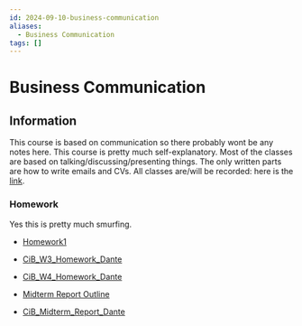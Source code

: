 ```yaml
---
id: 2024-09-10-business-communication
aliases:
  - Business Communication
tags: []
---
```


# Business Communication

## Information

This course is based on communication so there probably wont be any notes here.
This course is pretty much self-explanatory.
Most of the classes are based on talking/discussing/presenting things.
The only written parts are how to write emails and CVs.
All classes are/will be recorded: here is the [link](https://www.youtube.com/playlist?list=PLn9t1Gf6neQCjPXU3MmyhAfTE3w73dqrm).

### Homework

Yes this is pretty much smurfing.

- [Homework1](2024-09-23-homework1.md)
- [CiB_W3_Homework_Dante](2024-09-26-cib_w3_homework_dante.md)
- [CiB_W4_Homework_Dante](2024-10-07-cib_w4_homework_dante.md)

- [Midterm Report Outline](2024-10-22-midterm-report-outline.md)
- [CiB_Midterm_Report_Dante](2024-11-03-cib_midterm_report_dante.md)
